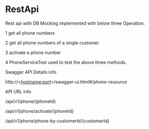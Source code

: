 # RestApi

Rest api with DB Mocking implemented with below three Operation.


1 get all phone numbers

2 get all phone numbers of a single customer

3 activate a phone number

4 PhoneServiceTest used to test the above three methods.



Swagger API Details info

http://<<hostname:port>>/swagger-ui.html#/phone-resource


API URL info

/api/v1/phone/{phoneId}

/api/v1/phone/activate/{phoneId}

/api/v1/phone/phone-by-customerId/{customerId}
